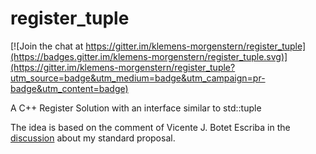 # register_tuple

[![Join the chat at https://gitter.im/klemens-morgenstern/register_tuple](https://badges.gitter.im/klemens-morgenstern/register_tuple.svg)](https://gitter.im/klemens-morgenstern/register_tuple?utm_source=badge&utm_medium=badge&utm_campaign=pr-badge&utm_content=badge)

A C++ Register Solution with an interface similar to std::tuple

The idea is based on the comment of Vicente J. Botet Escriba  in the [discussion](https://groups.google.com/a/isocpp.org/forum/#!topic/std-proposals/XzuKXL1S6Hg) 
about my standard proposal.
